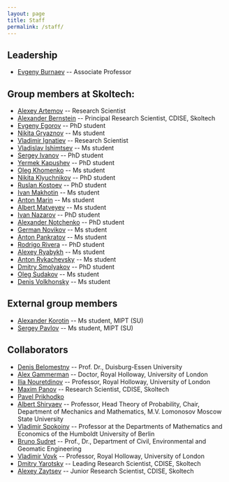 ```yaml
---
layout: page
title: Staff
permalink: /staff/
---
```


**Leadership**
---

- [Evgeny Burnaev](http://faculty.skoltech.ru/people/evgenyburnaev) -- Associate Professor


**Group members at Skoltech**:
---

- [Alexey Artemov](/staff/AlexeyArtemov/) -- Research Scientist
- [Alexander Bernstein](http://faculty.skoltech.ru/people/alexanderbernstein) -- Principal Research Scientist, CDISE, Skoltech
- [Evgeny Egorov](/staff/EvgenyEgorov/) -- PhD student
- [Nikita Gryaznov](/staff/NikitaGryaznov/) -- Ms student
- [Vladimir Ignatiev](/staff/VladimirIgnatiev/) -- Research Scientist 
- [Vladislav Ishimtsev](/staff/VladislavIshimtsev/) -- Ms student
- [Sergey Ivanov](/staff/SergeyIvanov/) -- PhD student
- [Yermek Kapushev](/staff/YermekKapushev/) -- PhD student
- [Oleg Khomenko](/staff/OlegKhomenko/) -- Ms student
- [Nikita Klyuchnikov](/staff/NikitaKlyuchnikov/) -- PhD student
- [Ruslan Kostoev](/staff/RuslanKostoev/) -- PhD student
- [Ivan Makhotin](/staff/IvanMakhotin/) -- Ms student
- [Anton Marin](/staff/AntonMarin/) -- Ms student
- [Albert Matveyev](/staff/AlbertMatveyev/) -- Ms student
- [Ivan Nazarov](/staff/IvanNazarov/) -- PhD student
- [Alexander Notchenko](/staff/AlexanderNotchenko/) -- PhD student
- [German Novikov](/staff/GermanNovikov/) -- Ms student
- [Anton Pankratov](/staff/AntonPankratov/) -- Ms student
- [Rodrigo Rivera](/staff/RodrigoRivera/) -- PhD student
- [Alexey Ryabykh](/staff/AlexeyRyabykh/) -- Ms student
- [Anton Rykachevsky](/staff/AntonRykachevsky/) -- Ms student
- [Dmitry Smolyakov](/staff/DmitrySmolyakov/) -- PhD student
- [Oleg Sudakov](/staff/OlegSudakov/) -- Ms student
- [Denis Volkhonsky](/staff/DenisVolkhonsky/) -- Ms student


**External group members**
---

- [Alexander Korotin](/staff/AlexanderKorotin/) -- Ms student, MIPT (SU)
- [Sergey Pavlov](/staff/SergeyPavlov/) -- Ms student, MIPT (SU)

**Collaborators**
---

- [Denis Belomestny](https://www.uni-due.de/~hm0124/index.php) -- Prof. Dr., Duisburg-Essen University
- [Alex Gammerman](http://www.gammerman.com/) -- Doctor, Royal Holloway, University of London
- [Ilia Nouretdinov](https://pure.royalholloway.ac.uk/portal/en/persons/ilia-nouretdinov(e4136840-3249-47a8-81b6-9f89fdabce36).html) -- Professor, Royal Holloway, University of London
- [Maxim Panov](http://faculty.skoltech.ru/people/maximpanov) -- Research Scientist, CDISE, Skoltech
- [Pavel Prikhodko](/stuff/PavelPrikhodko)
- [Albert Shiryaev](https://cees-www.mit.edu/index.php/team-2/item/20-albert-n-shiryaev.html) -- Professor, Head Theory of Probability, Chair, Department of Mechanics and Mathematics, M.V. Lomonosov Moscow State University
- [Vladimir Spokoiny](http://www.wias-berlin.de/people/spokoiny/) -- Professor at the Departments of Mathematics and Economics of the Humboldt University of Berlin
- [Bruno Sudret](http://www.sudret.ibk.ethz.ch/people/prof-dr-bruno-sudret.html) -- Prof., Dr., Department of Civil, Environmental and Geomatic Engineering
- [Vladimir Vovk](http://www.vovk.net/) -- Professor, Royal Holloway, University of London
- [Dmitry Yarotsky](http://faculty.skoltech.ru/people/dmitryyarotskiy) -- Leading Research Scientist, CDISE, Skoltech
- [Alexey Zaytsev](http://faculty.skoltech.ru/people/alexeizaitsev) -- Junior Research Scientist, CDISE, Skoltech
